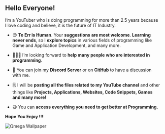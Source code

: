 ## Hello Everyone!

I’m a YouTuber who is doing programming for more than 2.5 years 
because I love coding and believe, it is the future of IT Industry.

* 😊 **To Err is Human**. Your **suggestions are most welcome**.
     **Learning never ends**, so I **explore topics** in various fields of programming like Game and Application Development, and many more.

* 💁🏼‍♂️ I’m looking forward to **help many people who are interested in programming**.

* 💬 You can join my **Discord Server** or on **GitHub** to have a discussion with me.

* 🗒 I will be **posting all the files related to my YouTube channel** and other things like
     **Projects, Applications, Websites, Code Snippets, Games and many more!**

* 😃 You can **access everything you need to get better at Programming.**


**Hope You Enjoy !!!**


![Ωmega Wallpaper](https://user-images.githubusercontent.com/65707682/123212568-9c01e780-d4e2-11eb-83ec-ff3340ec650e.jpeg)
